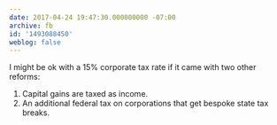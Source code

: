 ```yaml
---
date: 2017-04-24 19:47:30.000000000 -07:00
archive: fb
id: '1493088450'
weblog: false
---
```


I might be ok with a 15% corporate tax rate if it came with two other reforms:

1. Capital gains are taxed as income. 
2. An additional federal tax on corporations that get bespoke state tax breaks.
